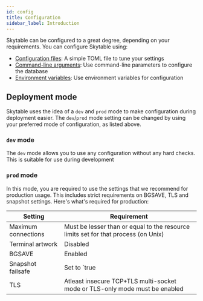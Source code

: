 ```yaml
---
id: config
title: Configuration
sidebar_label: Introduction
---
```


Skytable can be configured to a great degree, depending on your requirements. You can configure Skytable using:
* [Configuration files](config-files): A simple TOML file to tune your settings
* [Command-line arguments](config-cmd): Use command-line parameters to configure the database
* [Environment variables](config-env): Use environment variables for configuration

## Deployment mode

Skytable uses the idea of a `dev` and `prod` mode to make configuration during deployment easier. The `dev`/`prod`
mode setting can be changed by using your preferred mode of configuration, as listed above.

### `dev` mode

The `dev` mode allows you to use any configuration without any hard checks. This is suitable for use
during development

### `prod` mode

In this mode, you are required to use the settings that we recommend for production usage. This includes
strict requirements on BGSAVE, TLS and snapshot settings. Here's what's required for production:

| Setting             | Requirement                                                                        |
| ------------------- | ---------------------------------------------------------------------------------- |
| Maximum connections | Must be lesser than or equal to the resource limits set for that process (on Unix) |
| Terminal artwork    | Disabled                                                                           |
| BGSAVE              | Enabled                                                                            |
| Snapshot failsafe   | Set to `true                                                                       |
| TLS                 | Atleast insecure TCP+TLS multi-socket mode or TLS-only mode must be enabled        |
